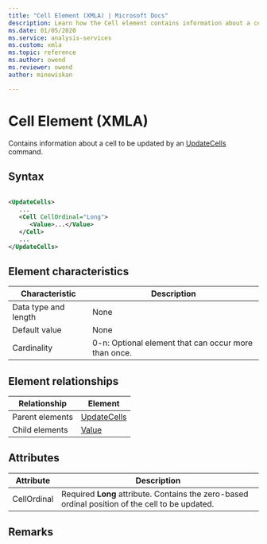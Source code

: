 ```yaml
---
title: "Cell Element (XMLA) | Microsoft Docs"
description: Learn how the Cell element contains information about a cell to be updated by an UpdateCells command.
ms.date: 01/05/2020
ms.service: analysis-services
ms.custom: xmla
ms.topic: reference
ms.author: owend
ms.reviewer: owend
author: minewiskan

---
```

# Cell Element (XMLA)

  Contains information about a cell to be updated by an [UpdateCells](../xml-elements-commands/updatecells-element-xmla.md) command.  
  
## Syntax  
  
```xml  
  
<UpdateCells>  
   ...  
   <Cell CellOrdinal="Long">  
      <Value>...</Value>  
   </Cell>  
   ...  
</UpdateCells>  
```  
  
## Element characteristics  
  
|Characteristic|Description|  
|--------------------|-----------------|  
|Data type and length|None|  
|Default value|None|  
|Cardinality|0-n: Optional element that can occur more than once.|  
  
## Element relationships  
  
|Relationship|Element|  
|------------------|-------------|  
|Parent elements|[UpdateCells](../xml-elements-commands/updatecells-element-xmla.md)|  
|Child elements|[Value](../xml-elements-properties/value-element-xmla.md)|  
  
## Attributes  
  
|Attribute|Description|  
|---------------|-----------------|  
|CellOrdinal|Required **Long** attribute. Contains the zero-based ordinal position of the cell to be updated.|  
  
## Remarks  
